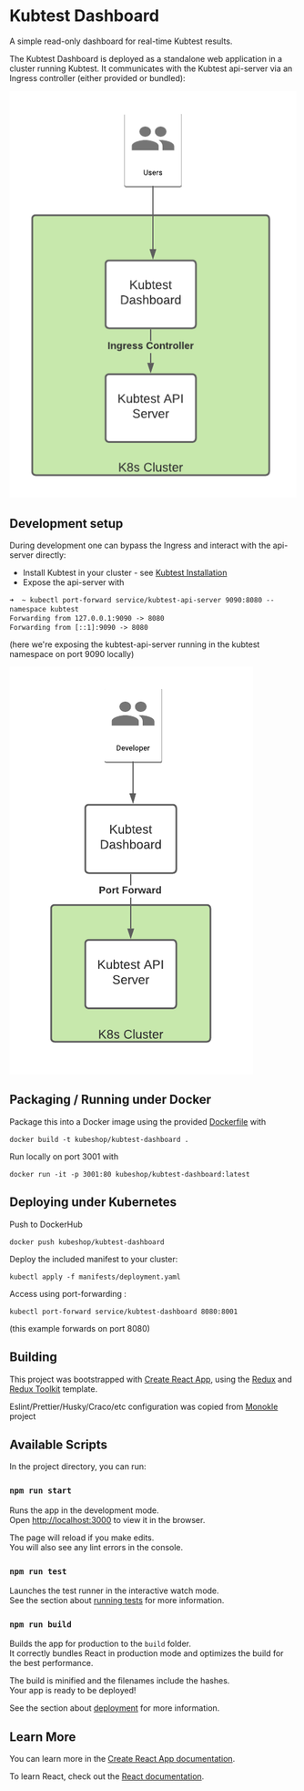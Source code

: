 # Kubtest Dashboard 

A simple read-only dashboard for real-time Kubtest results.

The Kubtest Dashboard is deployed as a standalone web application in a cluster running Kubtest. It communicates
with the Kubtest api-server via an Ingress controller (either provided or bundled):

![img.png](docs/images/very-high-level-architecture.png)

## Development setup

During development one can bypass the Ingress and interact with the api-server directly:

- Install Kubtest in your cluster - see [Kubtest Installation](https://kubeshop.github.io/kubtest/installing/) 
- Expose the api-server with 

```shell  
➜  ~ kubectl port-forward service/kubtest-api-server 9090:8080 --namespace kubtest
Forwarding from 127.0.0.1:9090 -> 8080
Forwarding from [::1]:9090 -> 8080
```

(here we're exposing the kubtest-api-server running in the kubtest namespace on port 9090 locally)

![img.png](docs/images/dev-architecture.png)

## Packaging / Running under Docker

Package this into a Docker image using the provided [Dockerfile](Dockerfile) with

```
docker build -t kubeshop/kubtest-dashboard .    
```

Run locally on port 3001 with

```
docker run -it -p 3001:80 kubeshop/kubtest-dashboard:latest      
```

## Deploying under Kubernetes

Push to DockerHub

```
docker push kubeshop/kubtest-dashboard    
```

Deploy the included manifest to your cluster:

```
kubectl apply -f manifests/deployment.yaml
```

Access using port-forwarding :

```
kubectl port-forward service/kubtest-dashboard 8080:8001
```

(this example forwards on port 8080)

## Building

This project was bootstrapped with [Create React App](https://github.com/facebook/create-react-app), using the [Redux](https://redux.js.org/) and [Redux Toolkit](https://redux-toolkit.js.org/) template.

Eslint/Prettier/Husky/Craco/etc configuration was copied from [Monokle](https://github.com/kubeshop/monokle) project 

## Available Scripts

In the project directory, you can run:

### `npm run start`

Runs the app in the development mode.<br />
Open [http://localhost:3000](http://localhost:3000) to view it in the browser.

The page will reload if you make edits.<br />
You will also see any lint errors in the console.

### `npm run test`

Launches the test runner in the interactive watch mode.<br />
See the section about [running tests](https://facebook.github.io/create-react-app/docs/running-tests) for more information.

### `npm run build`

Builds the app for production to the `build` folder.<br />
It correctly bundles React in production mode and optimizes the build for the best performance.

The build is minified and the filenames include the hashes.<br />
Your app is ready to be deployed!

See the section about [deployment](https://facebook.github.io/create-react-app/docs/deployment) for more information.

## Learn More

You can learn more in the [Create React App documentation](https://facebook.github.io/create-react-app/docs/getting-started).

To learn React, check out the [React documentation](https://reactjs.org/).
